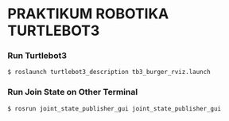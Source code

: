 # PRAKTIKUM ROBOTIKA TURTLEBOT3

### Run Turtlebot3
```
$ roslaunch turtlebot3_description tb3_burger_rviz.launch
```

### Run Join State on Other Terminal
```
$ rosrun joint_state_publisher_gui joint_state_publisher_gui
```
